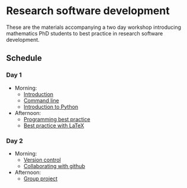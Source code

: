 # Research software development

These are the materials accompanying a two day workshop introducing mathematics
PhD students to best practice in research software development.

## Schedule

### Day 1

- Morning:
    - [Introduction]({{root}}/chapters/00/)
    - [Command line]({{root}}/chapters/01/)
    - [Introduction to Python]({{root}}/chapters/02/)
- Afternoon:
    - [Programming best practice]({{root}}/chapters/03/)
    - [Best practice with LaTeX]({{root}}/chapters/04/)

### Day 2

- Morning:
    - [Version control]({{root}}/chapters/05/)
    - [Collaborating with github]({{root}}/chapters/06/)
- Afternoon:
    - [Group project]({{root}}/chapters/07/)
